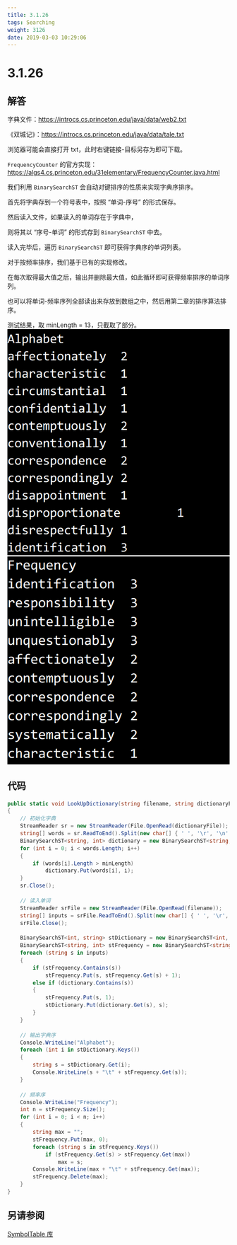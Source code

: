 ```yaml
---
title: 3.1.26
tags: Searching
weight: 3126
date: 2019-03-03 10:29:06
---
```


# 3.1.26


## 解答

字典文件：<https://introcs.cs.princeton.edu/java/data/web2.txt>

《双城记》：<https://introcs.cs.princeton.edu/java/data/tale.txt>

浏览器可能会直接打开 txt，此时右键链接-目标另存为即可下载。

`FrequencyCounter` 的官方实现：<https://algs4.cs.princeton.edu/31elementary/FrequencyCounter.java.html>

我们利用 `BinarySearchST` 会自动对键排序的性质来实现字典序排序。

首先将字典存到一个符号表中，按照 “单词-序号” 的形式保存。

然后读入文件，如果读入的单词存在于字典中，

则将其以 “序号-单词” 的形式存到 `BinarySearchST` 中去。

读入完毕后，遍历 `BinarySearchST` 即可获得字典序的单词列表。

对于按频率排序，我们基于已有的实现修改。

在每次取得最大值之后，输出并删除最大值，如此循环即可获得频率排序的单词序列。

也可以将单词-频率序列全部读出来存放到数组之中，然后用第二章的排序算法排序。

测试结果，取 minLength = 13，只截取了部分。
![](/resources/3-1-26/1.png)
![](/resources/3-1-26/2.png)

## 代码

```csharp
public static void LookUpDictionary(string filename, string dictionaryFile, int minLength)
{
    // 初始化字典
    StreamReader sr = new StreamReader(File.OpenRead(dictionaryFile));
    string[] words = sr.ReadToEnd().Split(new char[] { ' ', '\r', '\n' }, StringSplitOptions.RemoveEmptyEntries);
    BinarySearchST<string, int> dictionary = new BinarySearchST<string, int>();
    for (int i = 0; i < words.Length; i++)
    {
        if (words[i].Length > minLength)
            dictionary.Put(words[i], i);
    }
    sr.Close();

    // 读入单词
    StreamReader srFile = new StreamReader(File.OpenRead(filename));
    string[] inputs = srFile.ReadToEnd().Split(new char[] { ' ', '\r', '\n' }, StringSplitOptions.RemoveEmptyEntries);
    srFile.Close();

    BinarySearchST<int, string> stDictionary = new BinarySearchST<int, string>();
    BinarySearchST<string, int> stFrequency = new BinarySearchST<string, int>();
    foreach (string s in inputs)
    {
        if (stFrequency.Contains(s))
            stFrequency.Put(s, stFrequency.Get(s) + 1);
        else if (dictionary.Contains(s))
        {
            stFrequency.Put(s, 1);
            stDictionary.Put(dictionary.Get(s), s);
        }
    }

    // 输出字典序
    Console.WriteLine("Alphabet");
    foreach (int i in stDictionary.Keys())
    {
        string s = stDictionary.Get(i);
        Console.WriteLine(s + "\t" + stFrequency.Get(s));
    }

    // 频率序
    Console.WriteLine("Frequency");
    int n = stFrequency.Size();
    for (int i = 0; i < n; i++)
    {
        string max = "";
        stFrequency.Put(max, 0);
        foreach (string s in stFrequency.Keys())
            if (stFrequency.Get(s) > stFrequency.Get(max))
                max = s;
        Console.WriteLine(max + "\t" + stFrequency.Get(max));
        stFrequency.Delete(max);
    }
}
```

## 另请参阅

[SymbolTable 库](https://github.com/ikesnowy/Algorithms-4th-Edition-in-Csharp/tree/master/3%20Searching/3.1/SymbolTable)
